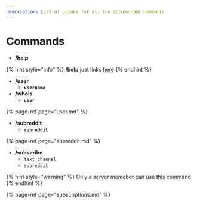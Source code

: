 ```yaml
---
description: List of guides for all the documented commands
---
```


# Commands

* **/help**

{% hint style="info" %}
**/help** just links [here](commands.md)
{% endhint %}

* **/user** 
  * **`username`**
* **/whois**
  * **`user`**

{% page-ref page="user.md" %}

* **/subreddit** 
  * **`subreddit`**

{% page-ref page="subreddit.md" %}

* **/subscribe**
  * `text_channel`
  * `subreddit`

{% hint style="warning" %}
Only a server memeber can use this command
{% endhint %}

{% page-ref page="subscriptions.md" %}



